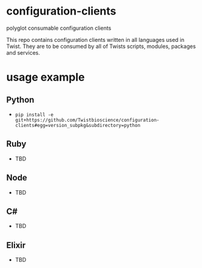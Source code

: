 # configuration-clients
polyglot consumable configuration clients

This repo contains configuration clients written in all languages used in Twist.
They are to be consumed by all of Twists scripts, modules, packages and services.

# usage example

## Python
* ```pip install -e git+https://github.com/Twistbioscience/configuration-clients#egg=version_subpkg&subdirectory=python```


## Ruby
* TBD


## Node
* TBD


## C#
* TBD


## Elixir
* TBD
